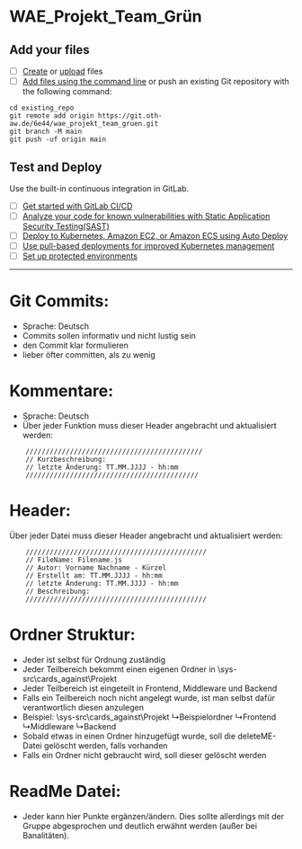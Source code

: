 # WAE_Projekt_Team_Grün


## Add your files

- [ ] [Create](https://docs.gitlab.com/ee/user/project/repository/web_editor.html#create-a-file) or [upload](https://docs.gitlab.com/ee/user/project/repository/web_editor.html#upload-a-file) files
- [ ] [Add files using the command line](https://docs.gitlab.com/ee/gitlab-basics/add-file.html#add-a-file-using-the-command-line) or push an existing Git repository with the following command:

```
cd existing_repo
git remote add origin https://git.oth-aw.de/6e44/wae_projekt_team_gruen.git
git branch -M main
git push -uf origin main
```


## Test and Deploy

Use the built-in continuous integration in GitLab.

- [ ] [Get started with GitLab CI/CD](https://docs.gitlab.com/ee/ci/quick_start/index.html)
- [ ] [Analyze your code for known vulnerabilities with Static Application Security Testing(SAST)](https://docs.gitlab.com/ee/user/application_security/sast/)
- [ ] [Deploy to Kubernetes, Amazon EC2, or Amazon ECS using Auto Deploy](https://docs.gitlab.com/ee/topics/autodevops/requirements.html)
- [ ] [Use pull-based deployments for improved Kubernetes management](https://docs.gitlab.com/ee/user/clusters/agent/)
- [ ] [Set up protected environments](https://docs.gitlab.com/ee/ci/environments/protected_environments.html)

***

# Git Commits:
- Sprache: Deutsch
- Commits sollen informativ und nicht lustig sein
- den Commit klar formulieren
- lieber öfter committen, als zu wenig

# Kommentare:
- Sprache: Deutsch
- Über jeder Funktion muss dieser Header angebracht und aktualisiert werden:
```
	////////////////////////////////////////////
	// Kurzbeschreibung:
	// letzte Änderung: TT.MM.JJJJ - hh:mm
	///////////////////////////////////////////
```

# Header:
Über jeder Datei muss dieser Header angebracht und aktualisiert werden:
```
	/////////////////////////////////////////////
	// FileName: Filename.js
	// Autor: Vorname Nachname - Kürzel
	// Erstellt am: TT.MM.JJJJ - hh:mm
	// letzte Änderung: TT.MM.JJJJ - hh:mm
	// Beschreibung: 
	/////////////////////////////////////////////
```

# Ordner Struktur:
- Jeder ist selbst für Ordnung zuständig
- Jeder Teilbereich bekommt einen eigenen Ordner in \sys-src\cards_against\Projekt
- Jeder Teilbereich ist eingeteilt in Frontend, Middleware und Backend
- Falls ein Teilbereich noch nicht angelegt wurde, ist man selbst dafür verantwortlich diesen anzulegen
- Beispiel:
	\sys-src\cards_against\Projekt
		↳Beispielordner
			↳Frontend
			↳Middleware
			↳Backend
- Sobald etwas in einen Ordner hinzugefügt wurde, soll die deleteME-Datei gelöscht werden, falls vorhanden
- Falls ein Ordner nicht gebraucht wird, soll dieser gelöscht werden

# ReadMe Datei:
- Jeder kann hier Punkte ergänzen/ändern. Dies sollte allerdings mit der Gruppe abgesprochen und deutlich erwähnt werden (außer bei Banalitäten).